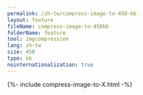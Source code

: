 ```yaml
---
permalink: /zh-tw/compress-image-to-450-kb
layout: feature
fileName: compress-image-to-450kb
folderName: feature
tool: imgcompression
lang: zh-tw
size: 450
type: kb
nointernationalization: true
---
```

{%- include compress-image-to-X.html -%}       
